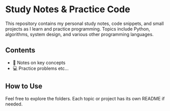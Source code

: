 # Study Notes & Practice Code

This repository contains my personal study notes, code snippets, and small projects as I learn and practice programming.
Topics include Python, algorithms, system design, and various other programming languages.

## Contents

- 📝 Notes on key concepts
- 💻 Practice problems
  etc...

## How to Use

Feel free to explore the folders. Each topic or project has its own README if needed.
